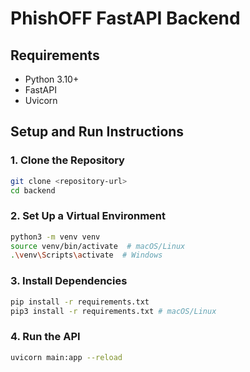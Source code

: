 # PhishOFF FastAPI Backend

## Requirements
- Python 3.10+
- FastAPI
- Uvicorn

## Setup and Run Instructions

### 1. Clone the Repository
```bash
git clone <repository-url>
cd backend
```

### 2. Set Up a Virtual Environment
```bash
python3 -m venv venv
source venv/bin/activate  # macOS/Linux
.\venv\Scripts\activate  # Windows
```

### 3. Install Dependencies
```bash
pip install -r requirements.txt
pip3 install -r requirements.txt # macOS/Linux
```

### 4. Run the API
```bash
uvicorn main:app --reload
```
